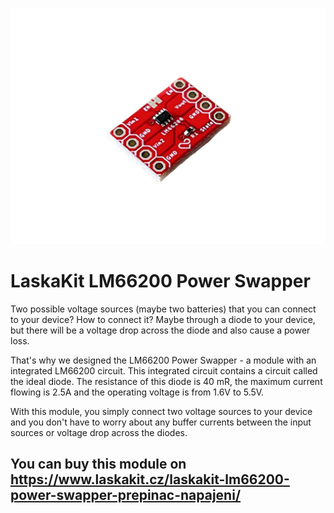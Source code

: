 ![TOP side](https://github.com/LaskaKit/LM66200-Power-Swapper/blob/main/img/LaskaKit-LM66200-Power-Swapper-1.jpg)

# LaskaKit LM66200 Power Swapper

Two possible voltage sources (maybe two batteries) that you can connect to your device? How to connect it? Maybe through a diode to your device, but there will be a voltage drop across the diode and also cause a power loss. 

That's why we designed the LM66200 Power Swapper - a module with an integrated LM66200 circuit. This integrated circuit contains a circuit called the ideal diode. The resistance of this diode is 40 mR, the maximum current flowing is 2.5A and the operating voltage is from 1.6V to 5.5V.

With this module, you simply connect two voltage sources to your device and you don't have to worry about any buffer currents between the input sources or voltage drop across the diodes.

## You can buy this module on https://www.laskakit.cz/laskakit-lm66200-power-swapper-prepinac-napajeni/
